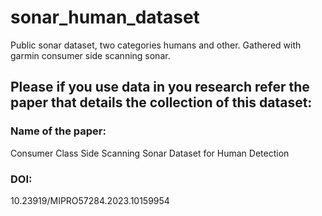 # sonar_human_dataset
Public sonar dataset, two categories humans and other. Gathered with garmin consumer side scanning sonar.

## Please if you use data in you research refer the paper that details the collection of this dataset:
### Name of the paper:   
Consumer Class Side Scanning Sonar Dataset for Human Detection
### DOI:   
10.23919/MIPRO57284.2023.10159954
